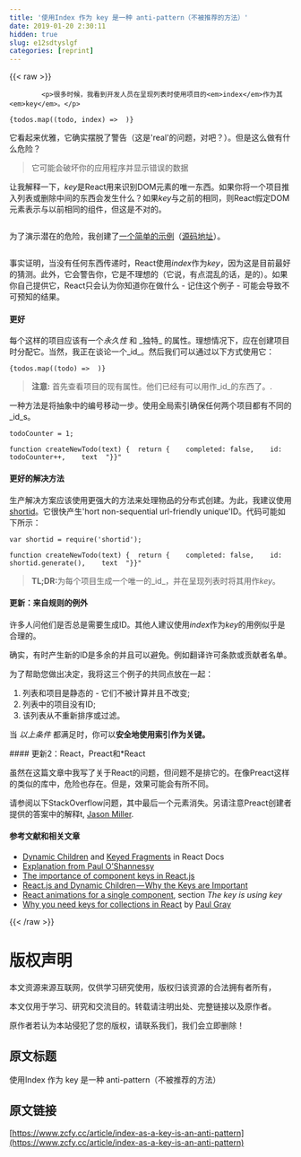 ```yaml
---
title: '使用Index 作为 key 是一种 anti-pattern（不被推荐的方法）' 
date: 2019-01-20 2:30:11
hidden: true
slug: e12sdtyslgf
categories: [reprint]
---
```


{{< raw >}}

            <p>很多时候，我看到开发人员在呈现列表时使用项目的<em>index</em>作为其<em>key</em>。</p>
<pre><code class="hljs clojure">{todos.map((<span class="hljs-name">todo</span>, index) =&gt;  )}
</code></pre><p>它看起来优雅，它确实摆脱了警告（这是'real'的问题，对吧？）。但是这么做有什么危险？</p>
<blockquote>
<p>它可能会破坏你的应用程序并显示错误的数据</p>
</blockquote>
<p>让我解释一下，<em>key</em>是React用来识别DOM元素的唯一东西。如果你将一个项目推入列表或删除中间的东西会发生什么？如果<em>key</em>与之前的相同，则React假定DOM元素表示与以前相同的组件，但这是不对的。</p>
<p><img src="https://p0.ssl.qhimg.com/t01609657d8b165e48f.png" alt=""></p>
<p>为了演示潜在的危险，我创建了<a href="http://output.jsbin.com/wohima">一个简单的示例</a>（<a href="http://jsbin.com/wohima/edit?js,output">源码地址</a>）。</p>
<p><img src="https://p0.ssl.qhimg.com/t017bc9279001a277ae.jpg" alt=""></p>
<p>事实证明，当没有任何东西传递时，React使用<em>index</em>作为<em>key</em>，因为这是目前最好的猜测。此外，它会警告你，它是不理想的（它说，有点混乱的话，是的）。如果你自己提供它，React只会认为你知道你在做什么 - 记住这个例子 - 可能会导致不可预知的结果。</p>
<h4>更好</h4>
<p>每个这样的项目应该有一个<em>永久性</em> 和 _独特_ 的属性。理想情况下，应在创建项目时分配它。当然，我正在谈论一个_id_。然后我们可以通过以下方式使用它：</p>
<pre><code class="hljs clojure">{todos.map((<span class="hljs-name">todo</span>) =&gt;  )}
</code></pre><blockquote>
<p><strong>注意:</strong> 首先查看项目的现有属性。他们已经有可以用作_id_的东西了。.</p>
</blockquote>
<p>一种方法是将抽象中的编号移动一步。使用全局索引确保任何两个项目都有不同的_id_s。</p>
<pre><code class="hljs abnf"><span class="hljs-attribute">todoCounter</span> = <span class="hljs-number">1</span><span class="hljs-comment">;</span>
</code></pre><pre><code class="hljs qml"><span class="hljs-function"><span class="hljs-keyword">function</span> <span class="hljs-title">createNewTodo</span>(<span class="hljs-params">text</span>) </span>{  <span class="hljs-keyword">return</span> {    <span class="hljs-attribute">completed</span>: <span class="hljs-literal">false</span>,    <span class="hljs-attribute">id:</span><span class="hljs-string"> todoCounter</span>++,    text  "}}"
</code></pre><h4>更好的解决方法</h4>
<p>生产解决方案应该使用更强大的方法来处理物品的分布式创建。为此，我建议使用 <a href="https://www.npmjs.com/package/shortid">shortid</a>。它很快产生'hort non-sequential url-friendly unique'ID。代码可能如下所示：</p>
<pre><code class="hljs ebnf"><span class="hljs-attribute">var shortid</span> = require(<span class="hljs-string">'shortid'</span>);
</code></pre><pre><code class="hljs qml"><span class="hljs-function"><span class="hljs-keyword">function</span> <span class="hljs-title">createNewTodo</span>(<span class="hljs-params">text</span>) </span>{  <span class="hljs-keyword">return</span> {    <span class="hljs-attribute">completed</span>: <span class="hljs-literal">false</span>,    <span class="hljs-attribute">id:</span><span class="hljs-string"> shortid.generate</span>(),    text  "}}"
</code></pre><blockquote>
<p><strong>TL;DR:</strong>为每个项目生成一个唯一的_id_，并在呈现列表时将其用作<em>key</em>。</p>
</blockquote>
<h4>更新：来自规则的例外</h4>
<p>许多人问他们是否总是需要生成ID。其他人建议使用<em>index</em>作为<em>key</em>的用例似乎是合理的。</p>
<p>确实，有时产生新的ID是多余的并且可以避免。例如翻译许可条款或贡献者名单。</p>
<p>为了帮助您做出决定，我将这三个例子的共同点放在一起：</p>
<ol>
<li>列表和项目是静态的 - 它们不被计算并且不改变;</li>
<li>列表中的项目没有ID;</li>
<li>该列表从不重新排序或过滤。</li>
</ol>
<p>当 <em>以上条件</em> 都满足时，你可以<strong>安全地使用索引作为关键。</strong></p>
<p>#### 
更新2：React，Preact和*React</p>
<p>虽然在这篇文章中我写了关于React的问题，但问题不是排它的。在像Preact这样的类似的库中，危险也存在。但是，效果可能会有所不同。</p>
<p>请参阅以下StackOverflow问题，其中最后一个元素消失。另请注意Preact创建者提供的答案中的解释t, <a href="https://medium.com/@developit">Jason Miller</a>.</p>
<h4>参考文献和相关文章</h4>
<ul>
<li><a href="https://facebook.github.io/react/docs/multiple-components.html#dynamic-children">Dynamic Children</a> and <a href="https://facebook.github.io/react/docs/create-fragment.html">Keyed Fragments</a> in React Docs</li>
<li><a href="https://github.com/facebook/react/issues/1342#issuecomment-39230939">Explanation from Paul O’Shannessy</a></li>
<li><a href="https://coderwall.com/p/jdybeq/the-importance-of-component-keys-in-react-js">The importance of component keys in React.js</a></li>
<li><a href="http://blog.arkency.com/2014/10/react-dot-js-and-dynamic-children-why-the-keys-are-important/">React.js and Dynamic Children — Why the Keys are Important</a></li>
<li><a href="http://unitstep.net/blog/2015/03/03/using-react-animations-to-transition-between-ui-states/">React animations for a single component</a>, section <em>The key is using key</em></li>
<li><a href="https://paulgray.net/keys-in-react/">Why you need keys for collections in React</a> by <a href="https://medium.com/@pfgray">Paul Gray</a></li>
</ul>

          
{{< /raw >}}

# 版权声明
本文资源来源互联网，仅供学习研究使用，版权归该资源的合法拥有者所有，

本文仅用于学习、研究和交流目的。转载请注明出处、完整链接以及原作者。

原作者若认为本站侵犯了您的版权，请联系我们，我们会立即删除！

## 原文标题
使用Index 作为 key 是一种 anti-pattern（不被推荐的方法）

## 原文链接
[https://www.zcfy.cc/article/index-as-a-key-is-an-anti-pattern](https://www.zcfy.cc/article/index-as-a-key-is-an-anti-pattern)

